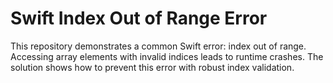 # Swift Index Out of Range Error
This repository demonstrates a common Swift error: index out of range.  Accessing array elements with invalid indices leads to runtime crashes.  The solution shows how to prevent this error with robust index validation.